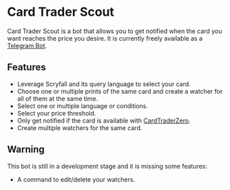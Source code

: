 # Card Trader Scout

 Card Trader Scout is a bot that allows you to get notified when the card you want reaches the price you desire.
 It is currently freely available as a [Telegram Bot](https://t.me/CardTraderScoutBot).
 
## Features
- Leverage Scryfall and its query language to select your card.
- Choose one or multiple prints of the same card and create a watcher for all of them at the same time.
- Select one or multiple language or conditions.
- Select your price threshold.
- Only get notified if the card is available with [CardTraderZero](https://www.cardtrader.com/pages/zero).
- Create multiple watchers for the same card.

## Warning 
This bot is still in a development stage and it is missing some features:
- A command to edit/delete your watchers.